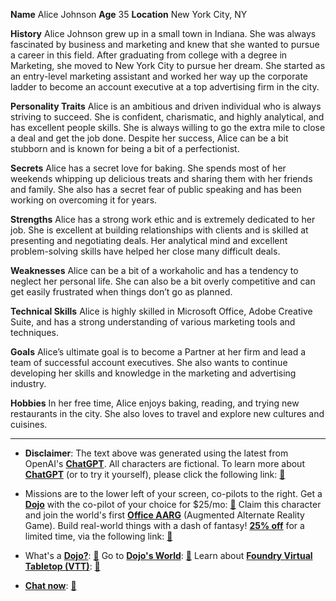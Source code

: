 **Name** Alice Johnson
**Age** 35
**Location** New York City, NY

**History**
Alice Johnson grew up in a small town in Indiana. She was always fascinated by business and marketing and knew that she wanted to pursue a career in this field. After graduating from college with a degree in Marketing, she moved to New York City to pursue her dream. She started as an entry-level marketing assistant and worked her way up the corporate ladder to become an account executive at a top advertising firm in the city.

**Personality Traits**
Alice is an ambitious and driven individual who is always striving to succeed. She is confident, charismatic, and highly analytical, and has excellent people skills. She is always willing to go the extra mile to close a deal and get the job done. Despite her success, Alice can be a bit stubborn and is known for being a bit of a perfectionist.

**Secrets**
Alice has a secret love for baking. She spends most of her weekends whipping up delicious treats and sharing them with her friends and family. She also has a secret fear of public speaking and has been working on overcoming it for years.

**Strengths**
Alice has a strong work ethic and is extremely dedicated to her job. She is excellent at building relationships with clients and is skilled at presenting and negotiating deals. Her analytical mind and excellent problem-solving skills have helped her close many difficult deals.

**Weaknesses**
Alice can be a bit of a workaholic and has a tendency to neglect her personal life. She can also be a bit overly competitive and can get easily frustrated when things don’t go as planned.

**Technical Skills**
Alice is highly skilled in Microsoft Office, Adobe Creative Suite, and has a strong understanding of various marketing tools and techniques.

**Goals**
Alice’s ultimate goal is to become a Partner at her firm and lead a team of successful account executives. She also wants to continue developing her skills and knowledge in the marketing and advertising industry.

**Hobbies**
In her free time, Alice enjoys baking, reading, and trying new restaurants in the city. She also loves to travel and explore new cultures and cuisines.
 

---
* **Disclaimer**: The text above was generated using the latest from OpenAI's [**ChatGPT**](https://openai.com/blog/chatgpt/).  All characters are fictional.  To learn more about [**ChatGPT**](https://openai.com/blog/chatgpt/) (or to try it yourself), please click the following link: [:closed_book:](https://openai.com/blog/chatgpt/)

* Missions are to the lower left of your screen, co-pilots to the right. Get a [**Dojo**](https://workmates.live/marketplace) with the co-pilot of your choice for $25/mo: [:green_book:](https://workmates.live/marketplace) Claim this character and join the world's first [**Office AARG**](https://dojos.world) (Augmented Alternate Reality Game). Build real-world things with a dash of fantasy! [**25% off**](https://blog.workmates.live/deal-on-a-dojo) for a limited time, via the following link: [:green_book:](https://blog.workmates.live/deal-on-a-dojo) 

* What's a [**Dojo?**](https://workdojos.com): [:blue_book:](https://workdojos.com)  Go to [**Dojo's World**](https://dojos.world): [:blue_book:](https://dojos.world)  Learn about [**Foundry Virtual Tabletop (VTT)**](https://foundryvtt.com): [:closed_book:](https://foundryvtt.com/)

* [**Chat now**](https://chat.workmates.live/channel/support): [:ledger:](https://chat.workmates.live/channel/support)